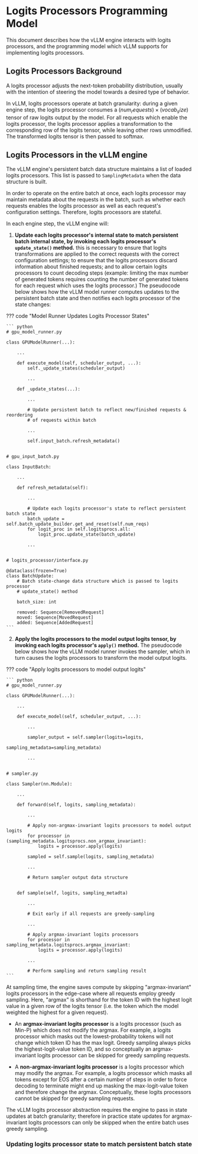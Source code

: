# Logits Processors Programming Model

This document describes how the vLLM engine interacts with logits processors, and the programming model which vLLM supports for implementing logits processors.

## Logits Processors Background

A logits processor adjusts the next-token probability distribution, usually with the intention of steering the model towards a desired type of behavior. 

In vLLM, logits processors operate at batch granularity: during a given engine step, the logits processor consumes a $(num_requests) \times (vocab_size)$ tensor of raw logits output by the model. For all requests which enable the logits processor, the logits processor applies a transformation to the corresponding row of the logits tensor, while leaving other rows unmodified. The transformed logits tensor is then passed to softmax.  

## Logits Processors in the vLLM engine

The vLLM engine's persistent batch data structure maintains a list of loaded logits processors. This list is passed to `SamplingMetadata` when the data structure is built.

In order to operate on the entire batch at once, each logits processor may maintain metadata about the requests in the batch, such as whether each requests enables the logits processor as well as each request's configuration settings. Therefore, logits processors are stateful.

In each engine step, the vLLM engine will:

1. **Update each logits processor's internal state to match persistent batch internal state, by invoking each logits processor's `update_state()` method.** this is necessary to ensure that logits transformations are applied to the correct requests with the correct configuration settings; to ensure that the logits processors discard information about finished requests; and to allow certain logits processors to count decoding steps (example: limiting the max number of generated tokens requires counting the number of generated tokens for each request which uses the logits processor.) The pseudocode below shows how the vLLM model runner computes updates to the persistent batch state and then notifies each logits processor of the state changes:

??? code "Model Runner Updates Logits Processor States"

    ``` python
    # gpu_model_runner.py

    class GPUModelRunner(...):

        ...

        def execute_model(self, scheduler_output, ...):
            self._update_states(scheduler_output)

            ...

        def _update_states(...):

            ...

            # Update persistent batch to reflect new/finished requests & reordering
            # of requests within batch

            ...

            self.input_batch.refresh_metadata()


    # gpu_input_batch.py

    class InputBatch:

        ...

        def refresh_metadata(self):

            ...

            # Update each logits processor's state to reflect persistent batch state
            batch_update = self.batch_update_builder.get_and_reset(self.num_reqs)
            for logit_proc in self.logitsprocs.all:
                logit_proc.update_state(batch_update)

            ...


    # logits_processor/interface.py

    @dataclass(frozen=True)
    class BatchUpdate:
        # Batch state-change data structure which is passed to logits processor
        # update_state() method

        batch_size: int

        removed: Sequence[RemovedRequest]
        moved: Sequence[MovedRequest]
        added: Sequence[AddedRequest]
    ```

2. **Apply the logits processors to the model output logits tensor, by invoking each logits processor's `apply()` method.** The pseudocode below shows how the vLLM model runner invokes the sampler, which in turn causes the logits processors to transform the model output logits.

??? code "Apply logits processors to model output logits"

    ``` python
    # gpu_model_runner.py

    class GPUModelRunner(...):

        ...

        def execute_model(self, scheduler_output, ...):

            ...

            sampler_output = self.sampler(logits=logits,
                                        sampling_metadata=sampling_metadata)

            ...


    # sampler.py

    class Sampler(nn.Module):

        ...

        def forward(self, logits, sampling_metadata):

            ...

            # Apply non-argmax-invariant logits processors to model output logits
            for processor in (sampling_metadata.logitsprocs.non_argmax_invariant):
                logits = processor.apply(logits)

            sampled = self.sample(logits, sampling_metadata)

            ...

            # Return sampler output data structure


        def sample(self, logits, sampling_metadta)

            ...

            # Exit early if all requests are greedy-sampling

            ...

            # Apply argmax-invariant logits processors
            for processor in sampling_metadata.logitsprocs.argmax_invariant:
                logits = processor.apply(logits)

            ...

            # Perform sampling and return sampling result
    ``` 

At sampling time, the engine saves compute by skipping "argmax-invariant" logits processors in the edge-case where all requests employ greedy sampling. Here, "argmax" is shorthand for the token ID with the highest logit value in a given row of the logits tensor (i.e. the token which the model weighted the highest for a given request).

* An **argmax-invariant logits processor** is a logits processor (such as Min-P) which does not modify the argmax. For example, a logits processor which masks out the lowest-probability tokens will not change which token ID has the max logit. Greedy sampling always picks the highest-logit-value token ID, and so conceptually an argmax-invariant logits processor can be skipped for greedy sampling requests.

* A **non-argmax-invariant logits processor** is a logits processor which may modify the argmax. For example, a logits processor which masks all tokens except for EOS after a certain number of steps in order to force decoding to terminate might end up masking the max-logit-value token and therefore change the argmax. Conceptually, these logits processors cannot be skipped for greedy sampling requests.

The vLLM logits processor abstraction requires the engine to pass in state updates at batch granularity; therefore in practice state updates for argmax-invariant logits processors can only be skipped when the entire batch uses greedy sampling.

### Updating logits processor state to match persistent batch state